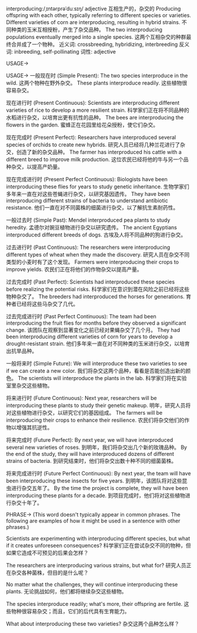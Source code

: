 interproducing:/ˌɪntərprəˈduːsɪŋ/
adjective
互相生产的，杂交的
Producing offspring with each other, typically referring to different species or varieties.
Different varieties of corn are interproducing, resulting in hybrid strains.  不同种类的玉米互相授粉，产生了杂交品种。
The two interproducing populations eventually merged into a single species. 这两个互相杂交的种群最终合并成了一个物种。
近义词: crossbreeding, hybridizing, interbreeding
反义词: inbreeding, self-pollinating
词性: adjective

USAGE->

USAGE->
一般现在时 (Simple Present):
The two species interproduce in the wild. 这两个物种在野外杂交。
These plants interproduce readily. 这些植物很容易杂交。


现在进行时 (Present Continuous):
Scientists are interproducing different varieties of rice to develop a more resilient strain. 科学家们正在将不同品种的水稻进行杂交，以培育出更有抗性的品种。
The bees are interproducing the flowers in the garden. 蜜蜂正在花园里给花朵授粉，使它们杂交。


现在完成时 (Present Perfect):
Researchers have interproduced several species of orchids to create new hybrids. 研究人员已经将几种兰花进行了杂交，创造了新的杂交品种。
The farmer has interproduced his cattle with a different breed to improve milk production.  这位农民已经将他的牛与另一个品种杂交，以提高产奶量。


现在完成进行时 (Present Perfect Continuous):
Biologists have been interproducing these flies for years to study genetic inheritance. 生物学家们多年来一直在对这些苍蝇进行杂交，以研究基因遗传。
They have been interproducing different strains of bacteria to understand antibiotic resistance.  他们一直在对不同菌株的细菌进行杂交，以了解抗生素耐药性。


一般过去时 (Simple Past):
Mendel interproduced pea plants to study heredity. 孟德尔对豌豆植物进行杂交以研究遗传。
The ancient Egyptians interproduced different breeds of dogs. 古埃及人将不同品种的狗进行杂交。


过去进行时 (Past Continuous):
The researchers were interproducing different types of wheat when they made the discovery.  研究人员在杂交不同类型的小麦时有了这个发现。
Farmers were interproducing their crops to improve yields. 农民们正在将他们的作物杂交以提高产量。


过去完成时 (Past Perfect):
Scientists had interproduced these species before realizing the potential risks.  科学家们在意识到潜在风险之前已经将这些物种杂交了。
The breeders had interproduced the horses for generations.  育种者已经将这些马杂交了几代。


过去完成进行时 (Past Perfect Continuous):
The team had been interproducing the fruit flies for months before they observed a significant change. 该团队在观察到显著变化之前已经对果蝇杂交了几个月。
They had been interproducing different varieties of corn for years to develop a drought-resistant strain.  他们多年来一直在对不同种类的玉米进行杂交，以培育出抗旱品种。


一般将来时 (Simple Future):
We will interproduce these two varieties to see if we can create a new color.  我们将杂交这两个品种，看看是否能创造出新的颜色。
The scientists will interproduce the plants in the lab.  科学家们将在实验室里杂交这些植物。


将来进行时 (Future Continuous):
Next year, researchers will be interproducing these plants to study their genetic makeup. 明年，研究人员将对这些植物进行杂交，以研究它们的基因组成。
The farmers will be interproducing their crops to enhance their resilience.  农民们将杂交他们的作物以增强其抗逆性。


将来完成时 (Future Perfect):
By next year, we will have interproduced several new varieties of roses.  到明年，我们将杂交出几个新的玫瑰品种。
By the end of the study, they will have interproduced dozens of different strains of bacteria.  到研究结束时，他们将杂交出数十种不同的细菌菌株。


将来完成进行时 (Future Perfect Continuous):
By next year, the team will have been interproducing these insects for five years. 到明年，该团队将对这些昆虫进行杂交五年了。
By the time the project is complete, they will have been interproducing these plants for a decade.  到项目完成时，他们将对这些植物进行杂交十年了。


PHRASE->
(This word doesn't typically appear in common phrases. The following are examples of how it might be used in a sentence with other phrases.)

Scientists are experimenting with interproducing different species, but what if it creates unforeseen consequences? 科学家们正在尝试杂交不同的物种，但如果它造成不可预见的后果会怎样？

The researchers are interproducing various strains, but what for? 研究人员正在杂交各种菌株，但目的是什么呢？

No matter what the challenges, they will continue interproducing these plants. 无论挑战如何，他们都将继续杂交这些植物。

The species interproduce readily; what's more, their offspring are fertile.  这些物种很容易杂交；而且，它们的后代具有生育能力。

What about interproducing these two varieties?  杂交这两个品种怎么样？
